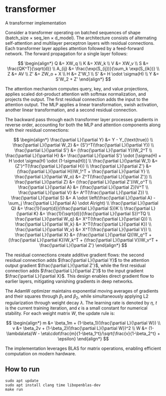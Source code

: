 # transformer
A transformer implementation

Consider a transformer operating on batched sequences of shape (batch_size × seq_len × d_model). The architecture consists of alternating self-attention and multilayer perceptron layers with residual connections. Each transformer layer applies attention followed by a feed-forward network. The forward propagation for a single layer follows:

$$
\begin{align*}
Q &= XW_q \\
K &= XW_k \\
V &= XW_v \\
S &= \frac{QK^T}{\sqrt{d}} \\
A_{ij} &= \frac{\exp(S_{ij})}{\sum_k \exp(S_{ik})} \\
Z &= AV \\
Z' &= ZW_o + X \\
H &= Z'W_1 \\
S' &= H \odot \sigma(H) \\
Y &= S'W_2 + Z'
\end{align*}
$$

The attention mechanism computes query, key, and value projections, applies scaled dot-product attention with softmax normalization, and projects the output. The first residual connection adds the input to the attention output. The MLP applies a linear transformation, swish activation, another linear transformation, and a second residual connection.

The backward pass through each transformer layer processes gradients in reverse order, accounting for both the MLP and attention components along with their residual connections:

$$
\begin{align*}
\frac{\partial L}{\partial Y} &= Y - Y_{\text{true}} \\
\frac{\partial L}{\partial W_2} &= {S'}^T(\frac{\partial L}{\partial Y}) \\
\frac{\partial L}{\partial S'} &= (\frac{\partial L}{\partial Y})W_2^T \\
\frac{\partial L}{\partial H} &= \frac{\partial L}{\partial S'} \odot [\sigma(H) + H \odot \sigma(H) \odot (1-\sigma(H))] \\
\frac{\partial L}{\partial W_1} &= {Z'}^T(\frac{\partial L}{\partial H}) \\
\frac{\partial L}{\partial Z'} &= (\frac{\partial L}{\partial H})W_1^T + \frac{\partial L}{\partial Y} \\
\frac{\partial L}{\partial W_o} &= Z^T(\frac{\partial L}{\partial Z'}) \\
\frac{\partial L}{\partial Z} &= (\frac{\partial L}{\partial Z'})W_o^T \\
\frac{\partial L}{\partial A} &= (\frac{\partial L}{\partial Z})V^T \\
\frac{\partial L}{\partial V} &= A^T(\frac{\partial L}{\partial Z}) \\
\frac{\partial L}{\partial S} &= A \odot \left(\frac{\partial L}{\partial A} - \sum_j \frac{\partial L}{\partial A} \odot A\right) \\
\frac{\partial L}{\partial Q} &= \frac{1}{\sqrt{d}}(\frac{\partial L}{\partial S})K \\
\frac{\partial L}{\partial K} &= \frac{1}{\sqrt{d}}(\frac{\partial L}{\partial S})^TQ \\
\frac{\partial L}{\partial W_q} &= X^T(\frac{\partial L}{\partial Q}) \\
\frac{\partial L}{\partial W_k} &= X^T(\frac{\partial L}{\partial K}) \\
\frac{\partial L}{\partial W_v} &= X^T(\frac{\partial L}{\partial V}) \\
\frac{\partial L}{\partial X} &= (\frac{\partial L}{\partial Q})W_q^T + (\frac{\partial L}{\partial K})W_k^T + (\frac{\partial L}{\partial V})W_v^T + \frac{\partial L}{\partial Z'}
\end{align*}
$$

The residual connections create additive gradient flows: the second residual connection adds $\frac{\partial L}{\partial Y}$ to the attention output gradient $\frac{\partial L}{\partial Z'}$, while the first residual connection adds $\frac{\partial L}{\partial Z'}$ to the input gradient $\frac{\partial L}{\partial X}$. This design enables direct gradient flow to earlier layers, mitigating vanishing gradients in deep networks.

The AdamW optimizer maintains exponential moving averages of gradients and their squares through $\beta_1$ and $\beta_2$, while simultaneously applying L2 regularization through weight decay $\lambda$. The learning rate is denoted by $\eta$, $t$ is the current training iteration, and $\epsilon$ is a small constant for numerical stability. For each weight matrix $W$, the update rule is:

$$
\begin{align*}
m &= \beta_1m + (1-\beta_1)(\frac{\partial L}{\partial W}) \\
v &= \beta_2v + (1-\beta_2)(\frac{\partial L}{\partial W})^2 \\
W &= (1-\lambda\eta)W - \eta\cdot\frac{m}{1-\beta_1^t}/\sqrt{\frac{v}{1-\beta_2^t} + \epsilon}
\end{align*}
$$

The implementation leverages BLAS for matrix operations, enabling efficient computation on modern hardware.

## How to run
```
sudo apt update
sudo apt install clang time libopenblas-dev
make run
```